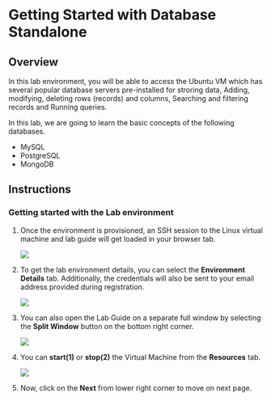 # Getting Started with Database Standalone


## Overview

In this lab environment, you will be able to access the Ubuntu VM which has several popular database servers pre-installed for stroring data, Adding, modifying, deleting rows (records) and columns, Searching and filtering records and Running queries.

In this lab, we are going to learn the basic concepts of the following databases.

   - MySQL
   - PostgreSQL
   - MongoDB

## Instructions

### Getting started with the Lab environment

1. Once the environment is provisioned, an SSH session to the Linux virtual machine and lab guide will get loaded in your browser tab. 
   
   ![](media/getting-started.png)

1. To get the lab environment details, you can select the **Environment Details** tab. Additionally, the credentials will also be sent to your email address provided during registration.

   ![](media/environment-details1.png)
   
1. You can also open the Lab Guide on a separate full window by selecting the **Split Window** button on the bottom right corner.

   ![](media/getting-started1.png)

1. You can **start(1)** or **stop(2)** the Virtual Machine from the **Resources** tab.

   ![](media/Resources.png)
   
1. Now, click on the **Next** from lower right corner to move on next page.
   


